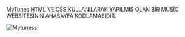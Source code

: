 M y T u n e s 
 
HTML VE CSS KULLANILARAK YAPILMIŞ OLAN BİR MUSİC WEBSİTESİNİN ANASAYFA KODLAMASIDIR. 



![Mytuness](https://github.com/mertbogus/MyTunes/assets/58881310/9120f7a6-0d07-4b29-9252-89f0bd225cb9)
